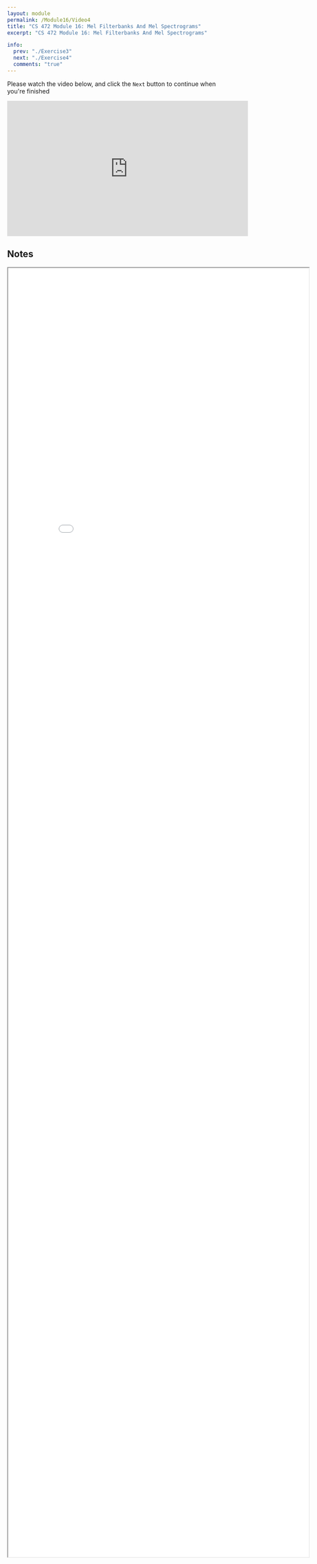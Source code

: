```yaml
---
layout: module
permalink: /Module16/Video4
title: "CS 472 Module 16: Mel Filterbanks And Mel Spectrograms"
excerpt: "CS 472 Module 16: Mel Filterbanks And Mel Spectrograms"

info:
  prev: "./Exercise3"
  next: "./Exercise4"
  comments: "true"
---
```


<p>
Please watch the video below, and click the <code>Next</code> button to continue when you're finished
</p>

<iframe width="560" height="315" src="https://www.youtube.com/embed/WNB9JUiHAMg" frameborder="0" allow="accelerometer; autoplay; clipboard-write; encrypted-media; gyroscope; picture-in-picture" allowfullscreen></iframe>




<h2>Notes</h2>

<iframe src = "../images/Module16/Mel.html" width="700" height="3000">